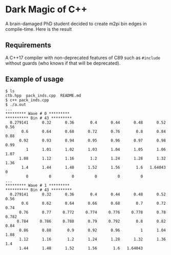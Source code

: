 # Dark Magic of C++
A brain-damaged PhD student decided to create m2pi bin edges in
compile-time. Here is the result

## Requirements
A C++17 compiler with non-deprecated features of C89 such as `#include`
without guards (who knows if that will be deprecated).

## Example of usage
```
$ ls
ctb.hpp  pack_inds.cpp	README.md
$ c++ pack_inds.cpp 
$ ./a.out 
...
********* Wave # 0 *********
********** Bin # 43 *********
  0.279141      0.32      0.36       0.4      0.44      0.48      0.52      0.56
       0.6      0.64      0.68      0.72      0.76       0.8      0.84      0.88
      0.92      0.93      0.94      0.95      0.96      0.97      0.98      0.99
         1      1.01      1.02      1.03      1.04      1.05      1.06      1.07
      1.08      1.12      1.16       1.2      1.24      1.28      1.32      1.36
       1.4      1.44      1.48      1.52      1.56       1.6   1.64043         0
         0         0         0         0         0         0
...
********* Wave # 1 *********
********** Bin # 43 *********
  0.279141      0.32      0.36       0.4      0.44      0.48      0.52      0.56
       0.6      0.62      0.64      0.66      0.68       0.7      0.72      0.74
      0.76      0.77     0.772     0.774     0.776     0.778      0.78     0.782
     0.784     0.786     0.788      0.79     0.792       0.8      0.82      0.84
      0.86      0.88       0.9      0.92      0.96         1      1.04      1.08
      1.12      1.16       1.2      1.24      1.28      1.32      1.36       1.4
      1.44      1.48      1.52      1.56       1.6   1.64043
```
